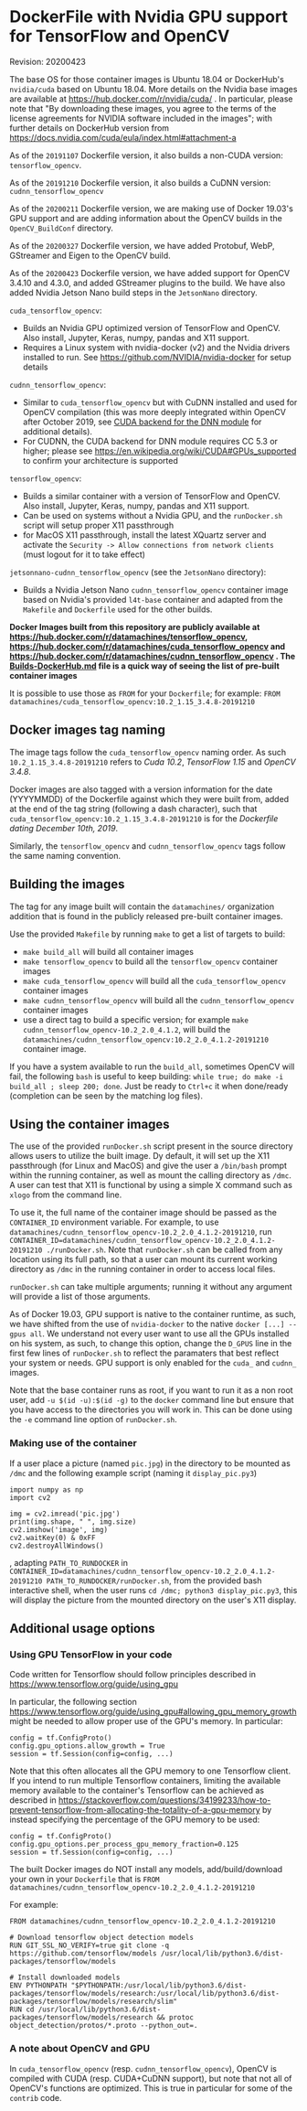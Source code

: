 # DockerFile with Nvidia GPU support for TensorFlow and OpenCV
Revision: 20200423

The base OS for those container images is Ubuntu 18.04 or DockerHub's `nvidia/cuda` based on Ubuntu 18.04. 
More details on the Nvidia base images are available at https://hub.docker.com/r/nvidia/cuda/ . 
In particular, please note that "By downloading these images, you agree to the terms of the license agreements for NVIDIA software included in the images"; with further details on DockerHub version from https://docs.nvidia.com/cuda/eula/index.html#attachment-a


As of the `20191107` Dockerfile version, it also builds a non-CUDA version: `tensorflow_opencv`.

As of the `20191210` Dockerfile version, it also builds a CuDNN version: `cudnn_tensorflow_opencv`

As of the `20200211` Dockerfile version, we are making use of Docker 19.03's GPU support and are adding information about the OpenCV builds in the `OpenCV_BuildConf` directory.

As of the `20200327` Dockerfile version, we have added Protobuf, WebP, GStreamer and Eigen to the OpenCV build. 

As of the `20200423` Dockerfile version, we have added support for OpenCV 3.4.10 and 4.3.0, and added GStreamer plugins to the build.
We have also added Nvidia Jetson Nano build steps in the `JetsonNano` directory.

`cuda_tensorflow_opencv`:
- Builds an Nvidia GPU optimized version of TensorFlow and OpenCV. Also install, Jupyter, Keras, numpy, pandas and X11 support.
- Requires a Linux system with nvidia-docker (v2) and the Nvidia drivers installed to run. See https://github.com/NVIDIA/nvidia-docker for setup details

`cudnn_tensorflow_opencv`:
- Similar to `cuda_tensorflow_opencv` but with CuDNN installed and used for OpenCV compilation (this was more deeply integrated within OpenCV after October 2019, see [CUDA backend for the DNN module](https://github.com/opencv/opencv/pull/14827) for additional details).
- For CUDNN, the CUDA backend for DNN module requires CC 5.3 or higher; please see https://en.wikipedia.org/wiki/CUDA#GPUs_supported to confirm your architecture is supported

`tensorflow_opencv`:
- Builds a similar container with a version of TensorFlow and OpenCV. Also install, Jupyter, Keras, numpy, pandas and X11 support.
- Can be used on systems without a Nvidia GPU, and the `runDocker.sh` script will setup proper X11 passthrough
- for MacOS X11 passthrough, install the latest XQuartz server and activate the `Security -> Allow connections from network clients` (must logout for it to take effect)

`jetsonnano-cudnn_tensorflow_opencv` (see the `JetsonNano` directory):
- Builds a Nvidia Jetson Nano `cudnn_tensorflow_opencv` container image based on Nvidia's provided `l4t-base` container and adapted from the `Makefile` and `Dockerfile` used for the other builds.

**Docker Images built from this repository are publicly available at https://hub.docker.com/r/datamachines/tensorflow_opencv, https://hub.docker.com/r/datamachines/cuda_tensorflow_opencv and https://hub.docker.com/r/datamachines/cudnn_tensorflow_opencv . The [Builds-DockerHub.md](https://github.com/datamachines/cuda_tensorflow_opencv/blob/master/Builds-DockerHub.md) file is a quick way of seeing the list of pre-built container images**

It is possible to use those as `FROM` for your `Dockerfile`; for example: `FROM datamachines/cuda_tensorflow_opencv:10.2_1.15_3.4.8-20191210`

## Docker images tag naming

The image tags follow the `cuda_tensorflow_opencv` naming order.
As such `10.2_1.15_3.4.8-20191210` refers to *Cuda 10.2*, *TensorFlow 1.15* and *OpenCV 3.4.8*.

Docker images are also tagged with a version information for the date (YYYYMMDD) of the Dockerfile against which they were built from, added at the end of the tag string (following a dash character), such that `cuda_tensorflow_opencv:10.2_1.15_3.4.8-20191210` is for the *Dockerfile dating December 10th, 2019*.

Similarly, the `tensorflow_opencv` and `cudnn_tensorflow_opencv` tags follow the same naming convention.

## Building the images

The tag for any image built will contain the `datamachines/` organization addition that is found in the publicly released pre-built container images.

Use the provided `Makefile` by running `make` to get a list of targets to build:
- `make build_all` will build all container images
- `make tensorflow_opencv` to build all the `tensorflow_opencv` container images
- `make cuda_tensorflow_opencv` will build all the `cuda_tensorflow_opencv` container images
- `make cudnn_tensorflow_opencv` will build all the `cudnn_tensorflow_opencv` container images
- use a direct tag to build a specific version; for example `make cudnn_tensorflow_opencv-10.2_2.0_4.1.2`, will build the `datamachines/cudnn_tensorflow_opencv:10.2_2.0_4.1.2-20191210` container image.

If you have a system available to run the `build_all`, sometimes OpenCV will fail, the following `bash` is useful to keep building: `while true; do make -i build_all ; sleep 200; done`. Just be ready to `Ctrl+c` it when done/ready (completion can be seen by the matching log files).

## Using the container images

The use of the provided `runDocker.sh` script present in the source directory allows users to utilize the built image. Dy default, it will set up the X11 passthrough (for Linux and MacOS) and give the user a `/bin/bash` prompt within the running container, as well as mount the calling directory as `/dmc`. A user can test that X11 is functional by using a simple X command such as `xlogo` from the command line.

To use it, the full name of the container image should be passed as the `CONTAINER_ID` environment variable. For example, to use `datamachines/cudnn_tensorflow_opencv-10.2_2.0_4.1.2-20191210`, run `CONTAINER_ID=datamachines/cudnn_tensorflow_opencv-10.2_2.0_4.1.2-20191210 ./runDocker.sh`. Note that `runDocker.sh` can be called from any location using its full path, so that a user can mount its current working directory as `/dmc` in the running container in order to access local files.

`runDocker.sh` can take multiple arguments; running it without any argument will provide a list of those arguments.

As of Docker 19.03, GPU support is native to the container runtime, as such, we have shifted from the use of `nvidia-docker` to the native `docker [...] --gpus all`. We understand not every user want to use all the GPUs installed on his system, as such, to change this option, change the `D_GPUS` line in the first few lines of `runDocker.sh` to reflect the paramaters that best reflect your system or needs. GPU support is only enabled for the `cuda_` and `cudnn_` images.

Note that the base container runs as root, if you want to run it as a non root user, add `-u $(id -u):$(id -g)` to the `docker` command line but ensure that you have access to the directories you will work in. This can be done using the `-e` command line option of `runDocker.sh`.

### Making use of the container

If a user place a picture (named `pic.jpg`) in the directory to be mounted as `/dmc` and the following example script (naming it `display_pic.py3`)

    import numpy as np
    import cv2

    img = cv2.imread('pic.jpg')
    print(img.shape, " ", img.size)
    cv2.imshow('image', img)
    cv2.waitKey(0) & 0xFF
    cv2.destroyAllWindows()

, adapting `PATH_TO_RUNDOCKER` in `CONTAINER_ID=datamachines/cudnn_tensorflow_opencv-10.2_2.0_4.1.2-20191210 PATH_TO_RUNDOCKER/runDocker.sh`, from the provided bash interactive shell, when the user runs `cd /dmc; python3 display_pic.py3`, this will display the picture from the mounted directory on the user's X11 display.

## Additional usage options

### Using GPU TensorFlow in your code

Code written for Tensorflow should follow principles described in https://www.tensorflow.org/guide/using_gpu

In particular, the following section https://www.tensorflow.org/guide/using_gpu#allowing_gpu_memory_growth might be needed to allow proper use of the GPU's memory. In particular:
   
    config = tf.ConfigProto()
    config.gpu_options.allow_growth = True
    session = tf.Session(config=config, ...)

Note that this often allocates all the GPU memory to one Tensorflow client. If you intend to run multiple Tensorflow containers, limiting the available memory available to the container's Tensorflow can be achieved as described in https://stackoverflow.com/questions/34199233/how-to-prevent-tensorflow-from-allocating-the-totality-of-a-gpu-memory by instead specifying the percentage of the GPU memory to be used:

    config = tf.ConfigProto()
    config.gpu_options.per_process_gpu_memory_fraction=0.125
    session = tf.Session(config=config, ...)

The built Docker images do NOT install any models, add/build/download your own in your `Dockerfile` that is `FROM datamachines/cudnn_tensorflow_opencv-10.2_2.0_4.1.2-20191210`

For example:

    FROM datamachines/cudnn_tensorflow_opencv-10.2_2.0_4.1.2-20191210
    
    # Download tensorflow object detection models
    RUN GIT_SSL_NO_VERIFY=true git clone -q https://github.com/tensorflow/models /usr/local/lib/python3.6/dist-packages/tensorflow/models

    # Install downloaded models
    ENV PYTHONPATH "$PYTHONPATH:/usr/local/lib/python3.6/dist-packages/tensorflow/models/research:/usr/local/lib/python3.6/dist-packages/tensorflow/models/research/slim"
    RUN cd /usr/local/lib/python3.6/dist-packages/tensorflow/models/research && protoc object_detection/protos/*.proto --python_out=.

### A note about OpenCV and GPU

In `cuda_tensorflow_opencv` (resp. `cudnn_tensorflow_opencv`), OpenCV is compiled with CUDA (resp. CUDA+CuDNN support), but note that not all of OpenCV's functions are optimized. This is true in particular for some of the `contrib` code.
